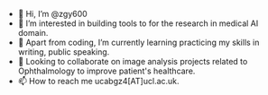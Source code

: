 - 👋 Hi, I’m @zgy600
- 👀 I’m interested in building tools to for the research in medical AI domain. 
- 🌱 Apart from coding, I’m currently learning practicing my skills in writing, public speaking.
- 💞️ Looking to collaborate on image analysis projects related to Ophthalmology to improve patient's healthcare.
- 📫 How to reach me ucabgz4[AT]ucl.ac.uk.

<!---
zgy600/zgy600 is a ✨ special ✨ repository because its `README.md` (this file) appears on your GitHub profile.
You can click the Preview link to take a look at your changes.
--->
